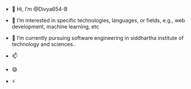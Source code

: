 - 👋 Hi, I’m @Divya654-B
- 👀 I’m interested in specific technologies, languages, or fields, e.g., web development, machine learning, etc
- 🌱 I’m currently pursuing software engineering in siddhartha institute of technology and sciences..
  
- 📫 
- 😄 
- ⚡ 

<!---
Divya654-B/Divya654-B is a ✨ special ✨ repository because its `README.md` (this file) appears on your GitHub profile.
You can click the Preview link to take a look at your changes.
--->
